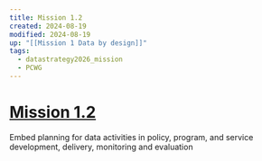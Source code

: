 ```yaml
---
title: Mission 1.2
created: 2024-08-19
modified: 2024-08-19
up: "[[Mission 1 Data by design]]"
tags:
  - datastrategy2026_mission
  - PCWG
---
```

# [Mission 1.2](Mission%201.2.md)
Embed planning for data activities in policy, program, and service development, delivery, monitoring and evaluation



